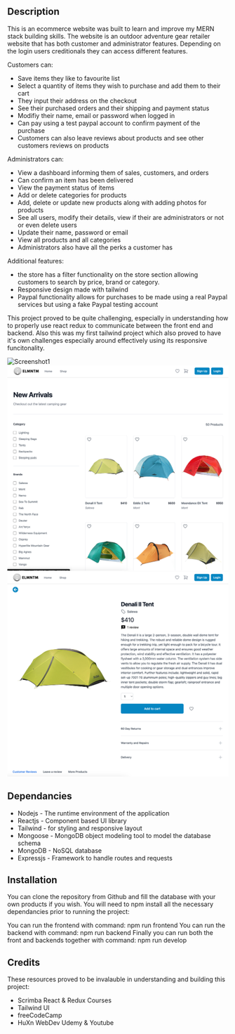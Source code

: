 # <ELMNTM-Ecommerce-site>

## Description

This is an ecommerce website was built to learn and improve my MERN stack building skills. The website is an outdoor adventure gear retailer website that has both customer and administrator features. Depending on the login users creditionals they can access different features.

Customers can:
- Save items they like to favourite list
- Select a quantity of items they wish to purchase and add them to their cart
- They input their address on the checkout
- See their purchased orders and their shipping and payment status
- Modifiy their name, email or password when logged in
- Can pay using a test paypal account to confirm payment of the purchase
- Customers can also leave reviews about products and see other customers reviews on products

Administrators can:
- View a dashboard informing them of sales, customers, and orders
- Can confirm an item has been delivered
- View the payment status of items
- Add or delete categories for products
- Add, delete or update new products along with adding photos for products
- See all users, modify their details, view if their are administrators or not or even delete users
- Update their name, password or email
- View all products and all categories
- Administrators also have all the perks a customer has

Additional features:
- the store has a filter functionality on the store section allowing customers to search by price, brand or category.
- Responsive design made with tailwind
- Paypal functionality allows for purchases to be made using a real Paypal services but using a fake Paypal testing account

This project proved to be quite challenging, especially in understanding how to properly use react redux to communicate between the front end and backend. Also this was my first tailwind project which also proved to have it's own challenges especially around effectively using its responsive funcitonality. 

![Screenshot1](screenshots/screenshot1.png)
![Screenshot2](screenshots/screenshot2.png)
![Screenshot3](screenshots/screenshot3.png)

## Dependancies

- Nodejs - The runtime environment of the application
- Reactjs - Component based UI library
- Tailwind - for styling and responsive layout
- Mongoose - MongoDB object modeling tool to model the database schema
- MongoDB - NoSQL database
- Expressjs - Framework to handle routes and requests

## Installation

You can clone the repository from Github and fill the database with your own products if you wish. You will need to npm install all the necessary dependancies prior to running the project:
 
 You can run the frontend with command: npm run frontend
 You can run the backend with command: npm run backend
 Finally you can run both the front and backends together with command: npm run develop

## Credits

These resources proved to be invalauble in understanding and building this project:
- Scrimba React & Redux Courses
- Tailwind UI
- freeCodeCamp
- HuXn WebDev Udemy & Youtube 

